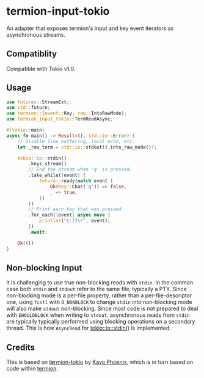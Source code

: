 # termion-input-tokio

An adapter that exposes termion's input and key event iterators as asynchronous streams.

## Compatiblity

Compatible with Tokio v1.0.

## Usage

```rust
use futures::StreamExt;
use std::future;
use termion::{event::Key, raw::IntoRawMode};
use termion_input_tokio::TermReadAsync;

#[tokio::main]
async fn main() -> Result<(), std::io::Error> {
    // Disable line buffering, local echo, etc.
    let _raw_term = std::io::stdout().into_raw_mode()?;

    tokio::io::stdin()
        .keys_stream()
        // End the stream when 'q' is pressed.
        .take_while(|event| {
            future::ready(match event {
                Ok(Key::Char('q')) => false,
                _ => true,
            })
        })
        // Print each key that was pressed.
        .for_each(|event| async move {
            println!("{:?}\r", event);
        })
        .await;

    Ok(())
}
```

## Non-blocking Input

It is challenging to use true non-blocking reads with `stdin`. In the common case both `stdin` and `stdout` refer to the same file, typically a PTY. Since non-blocking mode is a per-file property, rather than a per-file-descriptor one, using `fcntl` with `O_NONBLOCK` to change `stdin` into non-blocking mode will also make `stdout` non-blocking. Since most code is not prepared to deal with `EWOULDBLOCK` when writing to `stdout`, asynchronous reads from `stdin` are typically typically performed using blocking operations on a secondary thread. This is how `AsyncRead` for [tokio::io::stdin()](https://docs.rs/tokio/latest/tokio/io/fn.stdin.html) is implemented.

## Credits

This is based on [termion-tokio](https://github.com/katyo/termion-tokio) by [Kayo Phoenix](https://github.com/katyo), which is in turn based on code within [termion](https://github.com/redox-os/termion).
